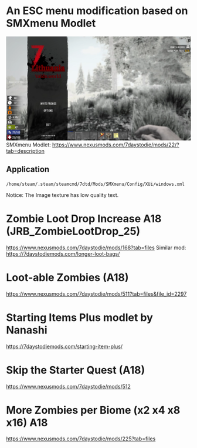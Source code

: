# An ESC menu modification based on SMXmenu Modlet
![SMXmenu Modlet with external url texture fix for servers](image.png)
SMXmenu Modlet: https://www.nexusmods.com/7daystodie/mods/22/?tab=description

## Application
`/home/steam/.steam/steamcmd/7dtd/Mods/SMXmenu/Config/XUi/windows.xml`

Notice: The Image texture has low quality text.


# Zombie Loot Drop Increase A18 (JRB_ZombieLootDrop_25)
https://www.nexusmods.com/7daystodie/mods/168?tab=files
Similar mod: https://7daystodiemods.com/longer-loot-bags/


# Loot-able Zombies (A18)
https://www.nexusmods.com/7daystodie/mods/511?tab=files&file_id=2297

# Starting Items Plus modlet by Nanashi
https://7daystodiemods.com/starting-item-plus/

# Skip the Starter Quest (A18)
https://www.nexusmods.com/7daystodie/mods/512

# More Zombies per Biome (x2 x4 x8 x16) A18
https://www.nexusmods.com/7daystodie/mods/225?tab=files
